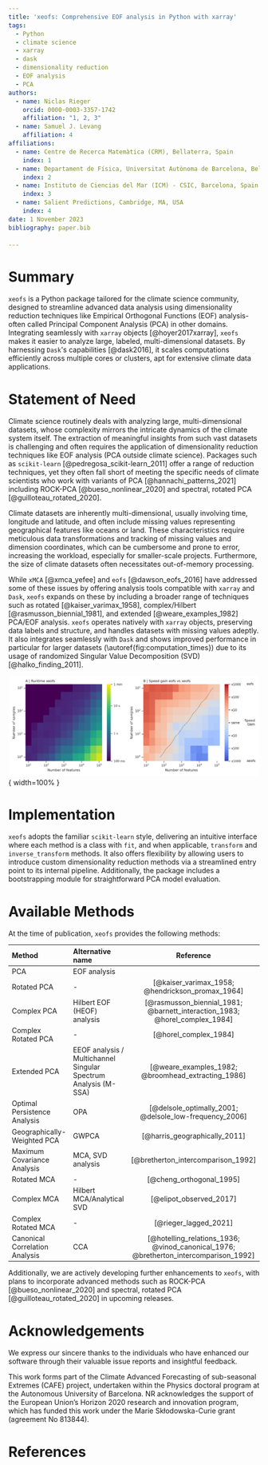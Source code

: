 ```yaml
---
title: 'xeofs: Comprehensive EOF analysis in Python with xarray'
tags:
  - Python
  - climate science
  - xarray
  - dask
  - dimensionality reduction
  - EOF analysis
  - PCA
authors:
  - name: Niclas Rieger
    orcid: 0000-0003-3357-1742
    affiliation: "1, 2, 3"
  - name: Samuel J. Levang
    affiliation: 4
affiliations:
  - name: Centre de Recerca Matemàtica (CRM), Bellaterra, Spain
    index: 1
  - name: Departament de Física, Universitat Autònoma de Barcelona, Bellaterra, Spain
    index: 2
  - name: Instituto de Ciencias del Mar (ICM) - CSIC, Barcelona, Spain
    index: 3
  - name: Salient Predictions, Cambridge, MA, USA
    index: 4
date: 1 November 2023
bibliography: paper.bib

---
```


# Summary

`xeofs` is a Python package tailored for the climate science 
community, designed to streamline advanced data analysis using dimensionality 
reduction techniques like Empirical Orthogonal Functions (EOF) analysis-often
called Principal Component Analysis (PCA) in other domains. 
Integrating seamlessly with `xarray` objects [@hoyer2017xarray], `xeofs` 
makes it easier to analyze large, labeled, multi-dimensional datasets.
By harnessing `Dask`'s capabilities [@dask2016], it scales computations efficiently
across multiple cores or clusters, apt for extensive climate data applications.


# Statement of Need
Climate science routinely deals with analyzing large, multi-dimensional datasets,
whose complexity mirrors the intricate dynamics of the climate system itself. The extraction of meaningful 
insights from such vast datasets is challenging and often requires the application
of dimensionality reduction techniques like EOF analysis (PCA outside climate science). 
Packages such as `scikit-learn` [@pedregosa_scikit-learn_2011]
offer a range of reduction techniques, yet they often fall short of meeting the 
specific needs of climate scientists who work with variants of PCA [@hannachi_patterns_2021] 
including ROCK-PCA [@bueso_nonlinear_2020] and spectral, rotated PCA [@guilloteau_rotated_2020].

Climate datasets are inherently multi-dimensional, usually involving time, longitude
and latitude, and often include missing values representing geographical features like 
oceans or land. These characteristics require meticulous data transformations and tracking 
of missing values and dimension coordinates, which can be cumbersome and prone to error, 
increasing the workload, especially for smaller-scale projects. Furthermore, the size 
of climate datasets often necessitates out-of-memory processing.

While `xMCA` [@xmca_yefee] and `eofs` [@dawson_eofs_2016] have addressed some of these 
issues by offering analysis tools compatible with `xarray` and `Dask`, `xeofs` 
expands on these by including a broader range of techniques such as 
rotated [@kaiser_varimax_1958], complex/Hilbert [@rasmusson_biennial_1981], and 
extended [@weare_examples_1982] PCA/EOF analysis. `xeofs` operates natively 
with `xarray` objects, preserving data labels and structure, and handles 
datasets with missing values adeptly. It also integrates seamlessly with `Dask`
and shows improved performance in particular for larger datasets 
(\autoref{fig:computation_times}) due to its usage of randomized 
Singular Value Decomposition (SVD) [@halko_finding_2011].

![(A) Evaluation of xeofs computation times for processing 3D data sets of varying sizes. (B) Performance comparison between `xeofs` and `eofs` across different data set dimensions. Dashed black line indicates the contour of datasets approximately 3 MiB in size. Tests conducted [^1] on an Intel(R) Core(TM) i7-8750H CPU @ 2.20GHz, 12 threads (6 cores), with 16GB DDR4 RAM at 2667 MT/s. \label{fig:computation_times}](../docs/perf/timings_light.png){ width=100% }

[^1]: The script used to generate these results is available at https://github.com/nicrie/xeofs/blob/main/docs/perf/ .

# Implementation
`xeofs` adopts the familiar `scikit-learn` style, delivering an intuitive interface 
where each method is a class with `fit`, and when applicable, `transform` 
and `inverse_transform` methods. It also offers flexibility by allowing users to 
introduce custom dimensionality reduction methods via a streamlined entry point 
to its internal pipeline. Additionally, the package includes a bootstrapping 
module for straightforward PCA model evaluation.

# Available Methods

At the time of publication, `xeofs` provides the following methods:

| Method                        | Alternative name                                                | Reference                                                                             |
| :---                          | :---                                                            |     :---:                                                                             |
| PCA                           | EOF analysis                                                    |                                                                                       |
| Rotated PCA                   | -                                                               | [@kaiser_varimax_1958; @hendrickson_promax_1964]                                      |
| Complex PCA                   | Hilbert EOF (HEOF) analysis                                     | [@rasmusson_biennial_1981; @barnett_interaction_1983; @horel_complex_1984]            |
| Complex Rotated PCA           | -                                                               | [@horel_complex_1984]                                                                 |
| Extended PCA                  | EEOF analysis / Multichannel Singular Spectrum Analysis (M-SSA) | [@weare_examples_1982; @broomhead_extracting_1986]                                     |
| Optimal Persistence Analysis  | OPA                                                             | [@delsole_optimally_2001; @delsole_low-frequency_2006]                                |
| Geographically-Weighted PCA   | GWPCA                                                           | [@harris_geographically_2011]                                                         |
| Maximum Covariance Analysis   | MCA, SVD analysis                                               | [@bretherton_intercomparison_1992]                                                    |
| Rotated MCA                   | -                                                               | [@cheng_orthogonal_1995]                                                              |
| Complex MCA                   | Hilbert MCA/Analytical SVD                                      | [@elipot_observed_2017]                                                               |
| Complex Rotated MCA           | -                                                               | [@rieger_lagged_2021]                                                                 |
| Canonical Correlation Analysis| CCA                                                             | [@hotelling_relations_1936; @vinod_canonical_1976; @bretherton_intercomparison_1992]  |

Additionally, we are actively developing further enhancements to `xeofs`, with plans to incorporate advanced methods 
such as ROCK-PCA [@bueso_nonlinear_2020] and spectral, rotated PCA [@guilloteau_rotated_2020] in upcoming releases.


# Acknowledgements
We express our sincere thanks to the individuals who have enhanced our software through their valuable issue reports and insightful feedback.

This work forms part of the Climate Advanced Forecasting of sub-seasonal Extremes (CAFE) project, undertaken within the Physics doctoral program at the Autonomous University of Barcelona. NR acknowledges the support of the European Union’s Horizon 2020 research and innovation program, which has funded this work under the Marie Skłodowska-Curie grant (agreement No 813844).


# References
